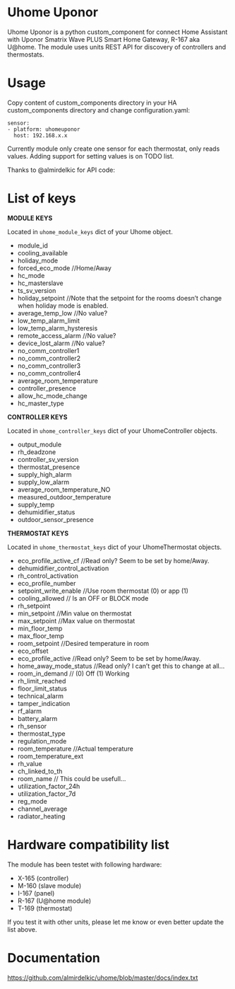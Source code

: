 # Uhome Uponor

Uhome Uponor is a python custom_component for connect Home Assistant with Uponor Smatrix Wave PLUS Smart Home Gateway, R-167 aka U@home. The module uses units REST API for discovery of controllers and thermostats.

Usage
=====

Copy content of custom_components directory in your HA custom_components directory and change configuration.yaml:

    sensor:
    - platform: uhomeuponor
      host: 192.168.x.x
  
Currently module only create one sensor for each thermostat, only reads values. Adding support for setting values is on TODO list.

Thanks to @almirdelkic for API code:

List of keys
============

**MODULE KEYS**

Located in ``uhome_module_keys`` dict of your Uhome object.

* module_id
* cooling_available
* holiday_mode
* forced_eco_mode //Home/Away
* hc_mode
* hc_masterslave
* ts_sv_version
* holiday_setpoint  //Note that the setpoint for the rooms doesn’t change when holiday mode is enabled.
* average_temp_low		//No value?
* low_temp_alarm_limit
* low_temp_alarm_hysteresis
* remote_access_alarm		//No value?
* device_lost_alarm		//No value?
* no_comm_controller1
* no_comm_controller2
* no_comm_controller3
* no_comm_controller4
* average_room_temperature
* controller_presence
* allow_hc_mode_change
* hc_master_type

**CONTROLLER KEYS**

Located in ``uhome_controller_keys`` dict of your UhomeController objects.

* output_module
* rh_deadzone
* controller_sv_version
* thermostat_presence
* supply_high_alarm
* supply_low_alarm
* average_room_temperature_NO
* measured_outdoor_temperature
* supply_temp
* dehumidifier_status
* outdoor_sensor_presence

**THERMOSTAT KEYS**

Located in ``uhome_thermostat_keys`` dict of your UhomeThermostat objects.

* eco_profile_active_cf //Read only? Seem to be set by home/Away.
* dehumidifier_control_activation
* rh_control_activation
* eco_profile_number
* setpoint_write_enable //Use room thermostat (0) or app (1)
* cooling_allowed // Is an OFF or BLOCK mode
* rh_setpoint
* min_setpoint //Min value on thermostat
* max_setpoint //Max value on thermostat
* min_floor_temp
* max_floor_temp
* room_setpoint //Desired temperature in room
* eco_offset
* eco_profile_active //Read only? Seem to be set by home/Away.
* home_away_mode_status //Read only? I can’t get this to change at all…
* room_in_demand // (0) Off (1) Working
* rh_limit_reached
* floor_limit_status
* technical_alarm
* tamper_indication
* rf_alarm
* battery_alarm
* rh_sensor
* thermostat_type
* regulation_mode
* room_temperature //Actual temperature
* room_temperature_ext
* rh_value
* ch_linked_to_th
* room_name // This could be usefull…
* utilization_factor_24h
* utilization_factor_7d
* reg_mode
* channel_average
* radiator_heating

Hardware compatibility list
===========================

The module has been testet with following hardware:

* X-165 (controller)
* M-160 (slave module)
* I-167 (panel)
* R-167 (U@home module)
* T-169 (thermostat)

If you test it with other units, please let me know or even better update the list above.

Documentation
=============

https://github.com/almirdelkic/uhome/blob/master/docs/index.txt
